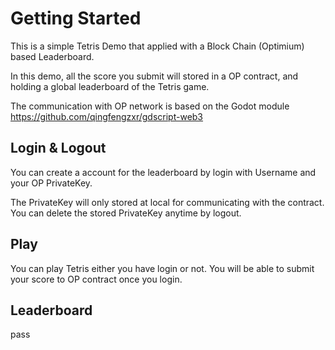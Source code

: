 # Getting Started

This is a simple Tetris Demo that applied with a Block Chain (Optimium) based Leaderboard.

In this demo, all the score you submit will stored in a OP contract, and holding a global leaderboard of the Tetris game.

The communication with OP network is based on the Godot module https://github.com/qingfengzxr/gdscript-web3

## Login & Logout

You can create a account for the leaderboard by login with Username and your OP PrivateKey.

The PrivateKey will only stored at local for communicating with the contract. You can delete the stored PrivateKey anytime by logout.

## Play

You can play Tetris either you have login or not. You will be able to submit your score to OP contract once you login.

## Leaderboard

pass
